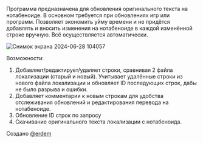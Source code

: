 Программа предназначена для обновления оригинального текста на нотабеноиде. 
В основном требуется при обновлениях игр или программ. 
Позволяет экономить уйму времени и не придётся добавлять и вносить изменения на нотабеноиде в каждой изменённой строке вручную. 
Всё осуществляется автоматически.

![Снимок экрана 2024-06-28 104057](https://github.com/chromKa/Notabenoid_Tool/assets/19959081/4f343d75-6f21-45f9-80ec-54f8b576df58)


Возможности:

1. Добавляет/редактирует/удаляет строки, сравнивая 2 файла локализации (старый и новый). Учитывает удалённые строки из нового файла локализации и обновляет ID последующих строк, дабы не было разрыва и ошибки.
2. Добавляет комментарии к новым строкам для удобства отслеживания обновлений и редактирования перевода на нотабеноиде.
3. Обновление ID строк по запросу
4. Скачивание оригинального текста локализации с нотабеноида.

Создано [@erdem](https://github.com/erdem1999erdem)
